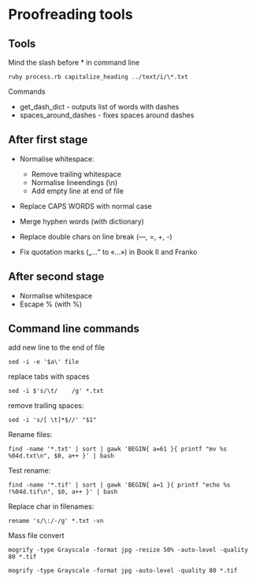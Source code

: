 # Proofreading tools

## Tools

Mind the slash before * in command line

	ruby process.rb capitalize_heading ../text/i/\*.txt

Commands

- get_dash_dict - outputs list of words with dashes
- spaces_around_dashes - fixes spaces around dashes

## After first stage

* Normalise whitespace:
	
	* Remove trailing whitespace
	* Normalise lineendings (\n)
	* Add empty line at end of file

* Replace CAPS WORDS with normal case
* Merge hyphen words (with dictionary)
* Replace double chars on line break (—, =, +, -)
* Fix quotation marks („…“ to «…») in Book II and Franko

## After second stage

* Normalise whitespace
* Escape % (with \%)

## Command line commands

add new line to the end of file

	sed -i -e '$a\' file

replace tabs with spaces

	sed -i $'s/\t/    /g' *.txt

remove trailing spaces:

	sed -i 's/[ \t]*$//' "$1"
	
Rename files:

    find -name '*.txt' | sort | gawk 'BEGIN{ a=61 }{ printf "mv %s %04d.txt\n", $0, a++ }' | bash

Test rename:

    find -name '*.tif' | sort | gawk 'BEGIN{ a=1 }{ printf "echo %s !%04d.tif\n", $0, a++ }' | bash 

Replace char in filenames:

	rename 's/\:/-/g' *.txt -vn

Mass file convert

	mogrify -type Grayscale -format jpg -resize 50% -auto-level -quality 80 *.tif

	mogrify -type Grayscale -format jpg -auto-level -quality 80 *.tif

